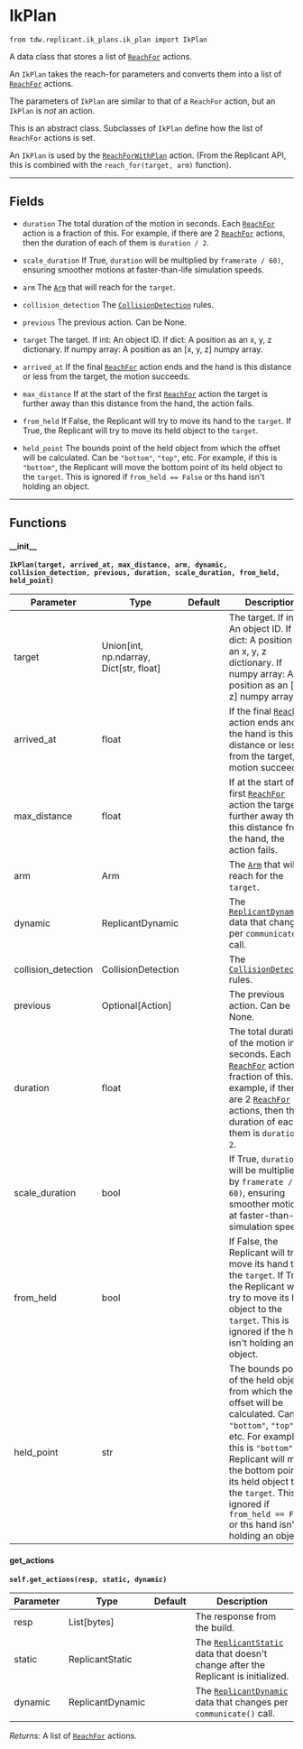 # IkPlan

`from tdw.replicant.ik_plans.ik_plan import IkPlan`

A data class that stores a list of [`ReachFor`](../actions/reach_for.md) actions.

An `IkPlan` takes the reach-for parameters and converts them into a list of [`ReachFor`](../actions/reach_for.md) actions.

The parameters of `IkPlan` are similar to that of a `ReachFor` action, but an `IkPlan` is *not* an action.

This is an abstract class. Subclasses of `IkPlan` define how the list of `ReachFor` actions is set.

An `IkPlan` is used by the [`ReachForWithPlan`](../actions/reach_for_with_plan.md) action. (From the Replicant API, this is combined with the `reach_for(target, arm)` function).

***

## Fields

- `duration` The total duration of the motion in seconds. Each [`ReachFor`](../actions/reach_for.md) action is a fraction of this. For example, if there are 2 [`ReachFor`](../actions/reach_for.md) actions, then the duration of each of them is `duration / 2`.

- `scale_duration` If True, `duration` will be multiplied by `framerate / 60)`, ensuring smoother motions at faster-than-life simulation speeds.

- `arm` The [`Arm`](../arm.md) that will reach for the `target`.

- `collision_detection` The [`CollisionDetection`](../collision_detection.md) rules.

- `previous` The previous action. Can be None.

- `target` The target. If int: An object ID. If dict: A position as an x, y, z dictionary. If numpy array: A position as an [x, y, z] numpy array.

- `arrived_at` If the final [`ReachFor`](../actions/reach_for.md) action ends and the hand is this distance or less from the target, the motion succeeds.

- `max_distance` If at the start of the first [`ReachFor`](../actions/reach_for.md) action the target is further away than this distance from the hand, the action fails.

- `from_held` If False, the Replicant will try to move its hand to the `target`. If True, the Replicant will try to move its held object to the `target`.

- `held_point` The bounds point of the held object from which the offset will be calculated. Can be `"bottom"`, `"top"`, etc. For example, if this is `"bottom"`, the Replicant will move the bottom point of its held object to the `target`. This is ignored if `from_held == False` or ths hand isn't holding an object.

***

## Functions

#### \_\_init\_\_

**`IkPlan(target, arrived_at, max_distance, arm, dynamic, collision_detection, previous, duration, scale_duration, from_held, held_point)`**

| Parameter | Type | Default | Description |
| --- | --- | --- | --- |
| target |  Union[int, np.ndarray, Dict[str, float] |  | The target. If int: An object ID. If dict: A position as an x, y, z dictionary. If numpy array: A position as an [x, y, z] numpy array. |
| arrived_at |  float |  | If the final [`ReachFor`](../actions/reach_for.md) action ends and the hand is this distance or less from the target, the motion succeeds. |
| max_distance |  float |  | If at the start of the first [`ReachFor`](../actions/reach_for.md) action the target is further away than this distance from the hand, the action fails. |
| arm |  Arm |  | The [`Arm`](../arm.md) that will reach for the `target`. |
| dynamic |  ReplicantDynamic |  | The [`ReplicantDynamic`](../replicant_dynamic.md) data that changes per `communicate()` call. |
| collision_detection |  CollisionDetection |  | The [`CollisionDetection`](../collision_detection.md) rules. |
| previous |  Optional[Action] |  | The previous action. Can be None. |
| duration |  float |  | The total duration of the motion in seconds. Each [`ReachFor`](../actions/reach_for.md) action is a fraction of this. For example, if there are 2 [`ReachFor`](../actions/reach_for.md) actions, then the duration of each of them is `duration / 2`. |
| scale_duration |  bool |  | If True, `duration` will be multiplied by `framerate / 60)`, ensuring smoother motions at faster-than-life simulation speeds. |
| from_held |  bool |  | If False, the Replicant will try to move its hand to the `target`. If True, the Replicant will try to move its held object to the `target`. This is ignored if the hand isn't holding an object. |
| held_point |  str |  | The bounds point of the held object from which the offset will be calculated. Can be `"bottom"`, `"top"`, etc. For example, if this is `"bottom"`, the Replicant will move the bottom point of its held object to the `target`. This is ignored if `from_held == False` or ths hand isn't holding an object. |

#### get_actions

**`self.get_actions(resp, static, dynamic)`**


| Parameter | Type | Default | Description |
| --- | --- | --- | --- |
| resp |  List[bytes] |  | The response from the build. |
| static |  ReplicantStatic |  | The [`ReplicantStatic`](../replicant_static.md) data that doesn't change after the Replicant is initialized. |
| dynamic |  ReplicantDynamic |  | The [`ReplicantDynamic`](../replicant_dynamic.md) data that changes per `communicate()` call. |

_Returns:_  A list of [`ReachFor`](../actions/reach_for.md) actions.